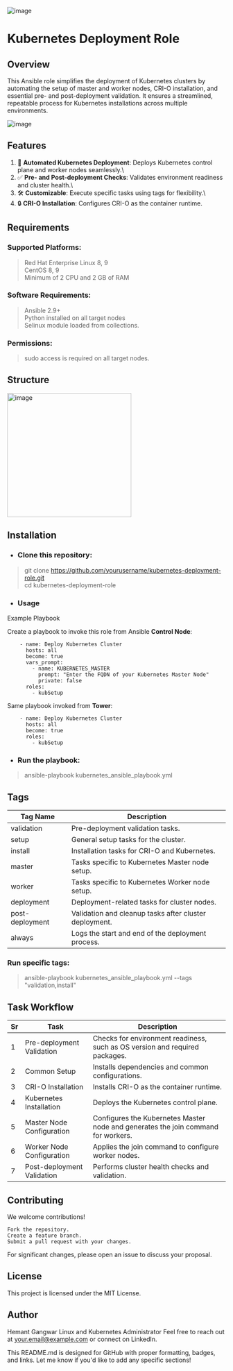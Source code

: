 ![image](https://user-images.githubusercontent.com/38517925/86527948-5f983e80-bec1-11ea-9be7-03a6cc7792c8.png)

# Kubernetes Deployment Role

## Overview

This Ansible role simplifies the deployment of Kubernetes clusters by automating the setup of master and worker nodes, CRI-O installation, and essential pre- and post-deployment validation. It ensures a streamlined, repeatable process for Kubernetes installations across multiple environments.

![image](https://user-images.githubusercontent.com/38517925/86524357-5abe9500-be97-11ea-8f15-d997b4ce7d3e.png)

## Features

1. 🚀 **Automated Kubernetes Deployment**: Deploys Kubernetes control plane and worker nodes seamlessly.\
2. ✅ **Pre- and Post-deployment Checks**: Validates environment readiness and cluster health.\
3. 🛠️ **Customizable**: Execute specific tasks using tags for flexibility.\
4. 🔒 **CRI-O Installation**: Configures CRI-O as the container runtime.

## Requirements

### Supported Platforms:
> Red Hat Enterprise Linux 8, 9\
> CentOS 8, 9\
> Minimum of 2 CPU and 2 GB of RAM

### Software Requirements:
> Ansible 2.9+\
> Python installed on all target nodes\
> Selinux module loaded from collections.

### Permissions:
> sudo access is required on all target nodes.
>

## Structure

<img width="286" alt="image" src="https://github.com/user-attachments/assets/26edfeac-030a-4fb5-8b14-4468e6dc450c">


## Installation

- ### Clone this repository:

> git clone https://github.com/yourusername/kubernetes-deployment-role.git \
> cd kubernetes-deployment-role

- ### Usage
Example Playbook

Create a playbook to invoke this role from Ansible **Control Node**:

        - name: Deploy Kubernetes Cluster
          hosts: all
          become: true
          vars_prompt:
            - name: KUBERNETES_MASTER
              prompt: "Enter the FQDN of your Kubernetes Master Node"
              private: false
          roles:
            - kubSetup

Same playbook invoked from **Tower**:

        - name: Deploy Kubernetes Cluster
          hosts: all
          become: true
          roles:
            - kubSetup

- ### Run the playbook:

> ansible-playbook kubernetes_ansible_playbook.yml

## Tags

Tag Name | Description
|--------|------------|
validation | Pre-deployment validation tasks.
setup | General setup tasks for the cluster.
install | Installation tasks for CRI-O and Kubernetes.
master | Tasks specific to Kubernetes Master node setup.
worker | Tasks specific to Kubernetes Worker node setup.
deployment | Deployment-related tasks for cluster nodes.
post-deployment | Validation and cleanup tasks after cluster deployment.
always | Logs the start and end of the deployment process.

### Run specific tags:

> ansible-playbook kubernetes_ansible_playbook.yml --tags "validation,install"

## Task Workflow

Sr|Task|Description
|-|----|-----------|
1 | Pre-deployment Validation | Checks for environment readiness, such as OS version and required packages.
2 | Common Setup | Installs dependencies and common configurations.
3 | CRI-O Installation | Installs CRI-O as the container runtime.
4 | Kubernetes Installation | Deploys the Kubernetes control plane.
5 | Master Node Configuration | Configures the Kubernetes Master node and generates the join command for workers.
6 | Worker Node Configuration | Applies the join command to configure worker nodes.
7 | Post-deployment Validation | Performs cluster health checks and validation.

## Contributing

We welcome contributions!

    Fork the repository.
    Create a feature branch.
    Submit a pull request with your changes.

For significant changes, please open an issue to discuss your proposal.
## License

This project is licensed under the MIT License.
## Author

  Hemant Gangwar
Linux and Kubernetes Administrator
Feel free to reach out at your.email@example.com or connect on LinkedIn.

This README.md is designed for GitHub with proper formatting, badges, and links. Let me know if you'd like to add any specific sections!
